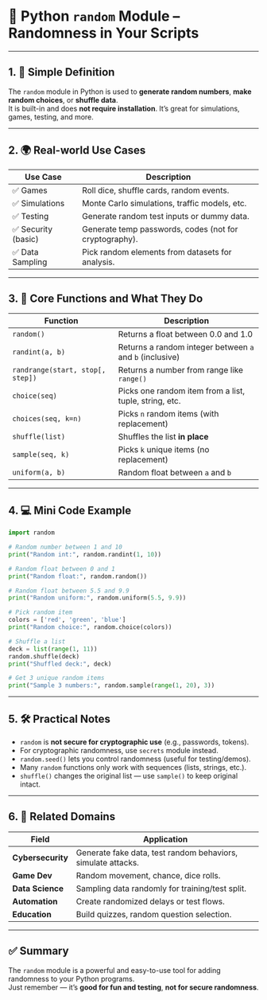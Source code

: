 
# 🎲 Python `random` Module – Randomness in Your Scripts

---

## 1. 🧠 Simple Definition

The `random` module in Python is used to **generate random numbers**, **make random choices**, or **shuffle data**.  
It is built-in and does **not require installation**. It’s great for simulations, games, testing, and more.

---

## 2. 🌍 Real-world Use Cases

| Use Case | Description |
|----------|-------------|
| ✅ Games | Roll dice, shuffle cards, random events. |
| ✅ Simulations | Monte Carlo simulations, traffic models, etc. |
| ✅ Testing | Generate random test inputs or dummy data. |
| ✅ Security (basic) | Generate temp passwords, codes (not for cryptography). |
| ✅ Data Sampling | Pick random elements from datasets for analysis. |

---

## 3. 🧱 Core Functions and What They Do

| Function | Description |
|----------|-------------|
| `random()` | Returns a float between 0.0 and 1.0 |
| `randint(a, b)` | Returns a random integer between `a` and `b` (inclusive) |
| `randrange(start, stop[, step])` | Returns a number from range like `range()` |
| `choice(seq)` | Picks one random item from a list, tuple, string, etc. |
| `choices(seq, k=n)` | Picks `n` random items (with replacement) |
| `shuffle(list)` | Shuffles the list **in place** |
| `sample(seq, k)` | Picks `k` unique items (no replacement) |
| `uniform(a, b)` | Random float between `a` and `b` |

---

## 4. 💻 Mini Code Example

```python
import random

# Random number between 1 and 10
print("Random int:", random.randint(1, 10))

# Random float between 0 and 1
print("Random float:", random.random())

# Random float between 5.5 and 9.9
print("Random uniform:", random.uniform(5.5, 9.9))

# Pick random item
colors = ['red', 'green', 'blue']
print("Random choice:", random.choice(colors))

# Shuffle a list
deck = list(range(1, 11))
random.shuffle(deck)
print("Shuffled deck:", deck)

# Get 3 unique random items
print("Sample 3 numbers:", random.sample(range(1, 20), 3))
```

---

## 5. 🛠 Practical Notes

- `random` is **not secure for cryptographic use** (e.g., passwords, tokens).
- For cryptographic randomness, use `secrets` module instead.
- `random.seed()` lets you control randomness (useful for testing/demos).
- Many `random` functions only work with sequences (lists, strings, etc.).
- `shuffle()` changes the original list — use `sample()` to keep original intact.

---

## 6. 🔐 Related Domains

| Field | Application |
|-------|-------------|
| **Cybersecurity** | Generate fake data, test random behaviors, simulate attacks. |
| **Game Dev** | Random movement, chance, dice rolls. |
| **Data Science** | Sampling data randomly for training/test split. |
| **Automation** | Create randomized delays or test flows. |
| **Education** | Build quizzes, random question selection. |

---

## ✅ Summary

The `random` module is a powerful and easy-to-use tool for adding randomness to your Python programs.  
Just remember — it’s **good for fun and testing**, **not for secure randomness**.
